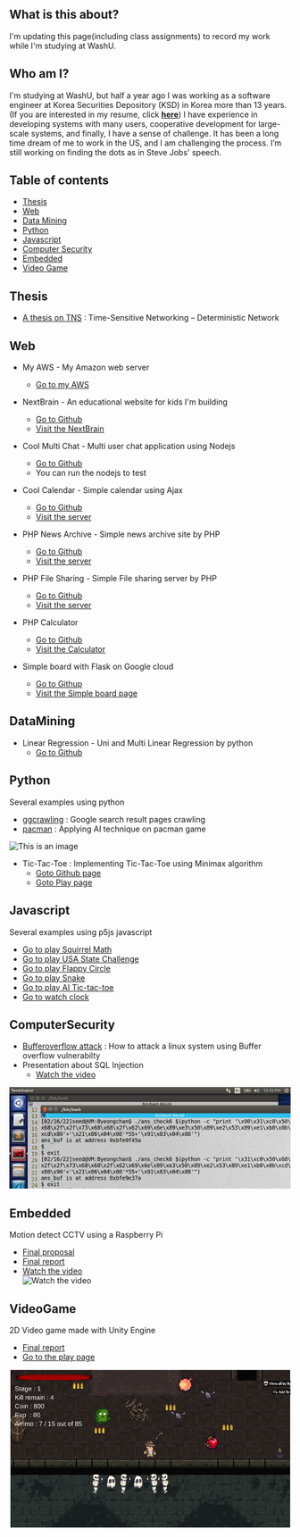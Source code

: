 ## What is this about?
I'm updating this page(including class assignments) to record my work while I'm studying at WashU.

## Who am I?
I'm studying at WashU, but half a year ago I was working as a software engineer at Korea Securities Depository (KSD) in Korea more than 13 years. (If you are interested in my resume, click [**here**](https://github.com/kbckbc/portfolio/blob/main/resume_bcgwak.pdf))
I have experience in developing systems with many users, cooperative development for large-scale systems, and finally, I have a sense of challenge.
It has been a long time dream of me to work in the US, and I am challenging the process. I’m still working on finding the dots as in Steve Jobs' speech.

## Table of contents
* [Thesis](#Thesis)
* [Web](#Web)
* [Data Mining](#DataMining)
* [Python](#Python)
* [Javascript](#Javascript)
* [Computer Security](#ComputerSecurity)
* [Embedded](#Embedded)
* [Video Game](#VideoGame)

## Thesis
* [A thesis on TNS](https://kbckbc.github.io/tns/) : Time-Sensitive Networking – Deterministic Network


## Web
* My AWS - My Amazon web server
  * [Go to my AWS](http://ec2-18-216-66-127.us-east-2.compute.amazonaws.com/~bcgwak/)

* NextBrain - An educational website for kids I'm building
  * [Go to Github](https://github.com/kbckbc/nextbrain)
  * [Visit the NextBrain](https://nextbrain.herokuapp.com/)

* Cool Multi Chat - Multi user chat application using Nodejs
  * [Go to Github](https://github.com/cse330-fall-2022/module6-group-module6-501026)
  * You can run the nodejs to test

* Cool Calendar - Simple calendar using Ajax
  * [Go to Github](https://github.com/cse330-fall-2022/module5-group-module5-501026)
  * [Visit the server](http://ec2-18-216-66-127.us-east-2.compute.amazonaws.com/~bcgwak/m5g)

* PHP News Archive - Simple news archive site by PHP
  * [Go to Github](https://github.com/cse330-fall-2022/module3-group-module3-501026)
  * [Visit the server](http://ec2-18-216-66-127.us-east-2.compute.amazonaws.com/~bcgwak/m3g/list.php)

* PHP File Sharing - Simple File sharing server by PHP
  * [Go to Github](https://github.com/cse330-fall-2022/module2-group-module2-501026)
  * [Visit the server](http://ec2-18-216-66-127.us-east-2.compute.amazonaws.com/~bcgwak/m2g/login.php)

* PHP Calculator
  * [Go to Github](https://github.com/cse330-fall-2022/module2-individual-kbckbc)
  * [Visit the Calculator](http://ec2-18-216-66-127.us-east-2.compute.amazonaws.com/~bcgwak/m2/cal.php)

* Simple board with Flask on Google cloud
  * [Go to Githup](https://github.com/kbckbc/chanboard)
  * [Visit the Simple board page](http://34.125.24.66)

## DataMining

* Linear Regression  - Uni and Multi Linear Regression by python
  * [Go to Github](https://github.com/kbckbc/washu_fl22_cse514/tree/main)



## Python
Several examples using python
* [ggcrawling](https://github.com/kbckbc/ggcrawling) : Google search result pages crawling
* [pacman](https://github.com/kbckbc/pacmanshow) : Applying AI technique on pacman game

![This is an image](http://ai.berkeley.edu/images/pacman_game.gif)

* Tic-Tac-Toe : Implementing Tic-Tac-Toe using Minimax algorithm
  * [Goto Github page](https://github.com/kbckbc/p5-tictactoe)
  * [Goto Play page](https://kbckbc.github.io/p5-tictactoe/)


## Javascript
Several examples using p5js javascript
* [Go to play Squirrel Math](https://editor.p5js.org/bychan/full/loyq-8fKl)
* [Go to play USA State Challenge](https://editor.p5js.org/bychan/full/1yKpG_1MW)
* [Go to play Flappy Circle](https://editor.p5js.org/bychan/full/7-y7-Pa04)
* [Go to play Snake](https://editor.p5js.org/bychan/full/eHzgPkmiR)
* [Go to play AI Tic-tac-toe](https://editor.p5js.org/bychan/full/WyP2_ZfEm)
* [Go to watch clock](https://editor.p5js.org/bychan/full/FL7Cn26Sh)


## ComputerSecurity
+ [Bufferoverflow attack](https://github.com/kbckbc/washu_sp22_cse523) : How to attack a linux system using Buffer overflow vulnerabilty
+ Presentation about SQL Injection
  * [Watch the video](https://youtu.be/GNbDI0SFkKo)


![howto4](https://raw.githubusercontent.com/kbckbc/washu_sp22_cse523/main/img/howto4.png)

## Embedded
Motion detect CCTV using a Raspberry Pi
* [Final proposal](https://github.com/kbckbc/portfolio/blob/main/motiontv/final_proposal_bcgwak.pdf)
* [Final report](https://github.com/kbckbc/portfolio/blob/main/motiontv/final_report_bcgwak.pdf)
* [Watch the video](https://youtu.be/7APqgYY63zI)\
![Watch the video](https://i.ytimg.com/vi/7APqgYY63zI/hqdefault.jpg)

## VideoGame
2D Video game made with Unity Engine
* [Final report](https://github.com/kbckbc/portfolio/blob/main/videogame/Game_Dev_Final_Presentation.pdf)
* [Go to the play page](https://byeongchan.itch.io/vg1-teddyteamfinal-0420)

![This is an image](https://github.com/kbckbc/portfolio/blob/main/videogame/screenshot.png)
